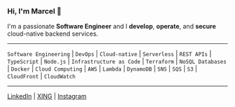 ### Hi, I'm Marcel 👋

I'm a passionate **Software Engineer** and I **develop**, **operate**, and **secure** cloud-native backend services.

---

`Software Engineering` | `DevOps` | `Cloud-native` | `Serverless` | `REST APIs` | `TypeScript` | `Node.js` | `Infrastructure as Code` | `Terraform` | `NoSQL Databases` | `Docker` | `Cloud Computing` | `AWS` | `Lambda` | `DynamoDB` | `SNS` | `SQS` | `S3` | `CloudFront` | `CloudWatch`

---

[LinkedIn](https://www.linkedin.com/in/marcelfrey29/) | [XING](https://www.xing.com/profile/Marcel_Frey30) | [Instagram](https://www.instagram.com/marcel.frey29/)

<!--
**marcelfrey29/marcelfrey29** is a ✨ _special_ ✨ repository because its `README.md` (this file) appears on your GitHub profile.

Here are some ideas to get you started:

- 🔭 I’m currently working on ...
- 🌱 I’m currently learning ...
- 👯 I’m looking to collaborate on ...
- 🤔 I’m looking for help with ...
- 💬 Ask me about ...
- 📫 How to reach me: ...
- 😄 Pronouns: ...
- ⚡ Fun fact: ...
-->

